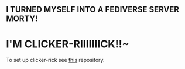 

## I TURNED MYSELF INTO A FEDIVERSE SERVER MORTY!

# I'M CLICKER-RIIIIIIICK!!~


To set up clicker-rick see [this](https://github.com/majestrate/fediverse) repository.
